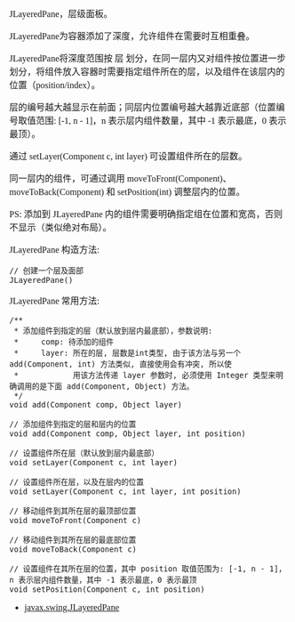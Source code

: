 <font face="SimSun" size=3>

JLayeredPane，层级面板。

JLayeredPane为容器添加了深度，允许组件在需要时互相重叠。

JLayeredPane将深度范围按 层 划分，在同一层内又对组件按位置进一步划分，将组件放入容器时需要指定组件所在的层，以及组件在该层内的 位置（position/index）。

层的编号越大越显示在前面；同层内位置编号越大越靠近底部（位置编号取值范围: [-1, n - 1]，n 表示层内组件数量，其中 -1 表示最底，0 表示最顶）。

通过 setLayer(Component c, int layer) 可设置组件所在的层数。

同一层内的组件，可通过调用 moveToFront(Component)、moveToBack(Component) 和 setPosition(int) 调整层内的位置。

PS: 添加到 JLayeredPane 内的组件需要明确指定组在位置和宽高，否则不显示（类似绝对布局）。

JLayeredPane 构造方法:
~~~
// 创建一个层及面部
JLayeredPane()
~~~

JLayeredPane 常用方法:

~~~
/**
 * 添加组件到指定的层（默认放到层内最底部），参数说明:
 *     comp: 待添加的组件
 *     layer: 所在的层, 层数是int类型, 由于该方法与另一个 add(Component, int) 方法类似, 直接使用会有冲突, 所以使
 *            用该方法传递 layer 参数时, 必须使用 Integer 类型来明确调用的是下面 add(Component, Object) 方法。
 */
void add(Component comp, Object layer)

// 添加组件到指定的层和层内的位置
void add(Component comp, Object layer, int position)

// 设置组件所在层（默认放到层内最底部）
void setLayer(Component c, int layer)

// 设置组件所在层，以及在层内的位置
void setLayer(Component c, int layer, int position)

// 移动组件到其所在层的最顶部位置
void moveToFront(Component c)

// 移动组件到其所在层的最底部位置
void moveToBack(Component c)

// 设置组件在其所在层的位置，其中 position 取值范围为: [-1, n - 1]，n 表示层内组件数量，其中 -1 表示最底，0 表示最顶
void setPosition(Component c, int position)
~~~

- [javax.swing.JLayeredPane](https://docs.oracle.com/javase/8/docs/api/javax/swing/JLayeredPane.html)

</font>